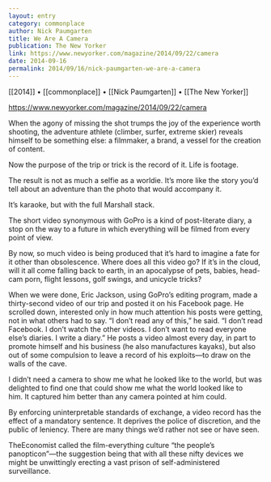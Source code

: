 ```yaml
---
layout: entry
category: commonplace
author: Nick Paumgarten
title: We Are A Camera
publication: The New Yorker
link: https://www.newyorker.com/magazine/2014/09/22/camera
date: 2014-09-16
permalink: 2014/09/16/nick-paumgarten-we-are-a-camera
---
```


[[2014]] • [[commonplace]] • [[Nick Paumgarten]] • [[The New Yorker]]

https://www.newyorker.com/magazine/2014/09/22/camera

When the agony of missing the shot trumps the joy of the experience worth shooting, the adventure athlete (climber, surfer, extreme skier) reveals himself to be something else: a filmmaker, a brand, a vessel for the creation of content. 

Now the purpose of the trip or trick is the record of it. Life is footage.

The result is not as much a selfie as a worldie. It’s more like the story you’d tell about an adventure than the photo that would accompany it.

It’s karaoke, but with the full Marshall stack.

The short video synonymous with GoPro is a kind of post-literate diary, a stop on the way to a future in which everything will be filmed from every point of view. 

By now, so much video is being produced that it’s hard to imagine a fate for it other than obsolescence. Where does all this video go? If it’s in the cloud, will it all come falling back to earth, in an apocalypse of pets, babies, head-cam porn, flight lessons, golf swings, and unicycle tricks?

When we were done, Eric Jackson, using GoPro’s editing program, made a thirty-second video of our trip and posted it on his Facebook page. He scrolled down, interested only in how much attention his posts were getting, not in what others had to say. “I don’t read any of this,” he said. “I don’t read Facebook. I don’t watch the other videos. I don’t want to read everyone else’s diaries. I write a diary.” He posts a video almost every day, in part to promote himself and his business (he also manufactures kayaks), but also out of some compulsion to leave a record of his exploits—to draw on the walls of the cave.

I didn’t need a camera to show me what he looked like to the world, but was delighted to find one that could show me what the world looked like to him. It captured him better than any camera pointed at him could.

By enforcing uninterpretable standards of exchange, a video record has the effect of a mandatory sentence. It deprives the police of discretion, and the public of leniency. There are many things we’d rather not see or have seen.

TheEconomist called the film-everything culture “the people’s panopticon”—the suggestion being that with all these nifty devices we might be unwittingly erecting a vast prison of self-administered surveillance.
